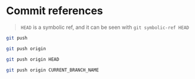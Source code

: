 # Commit references

> `HEAD` is a symbolic ref, and it can be seen with `git symbolic-ref HEAD`

```sh
git push

git push origin

git push origin HEAD

git push origin CURRENT_BRANCH_NAME
```
<!--stackedit_data:
eyJoaXN0b3J5IjpbNzUxNjExNjQ1XX0=
-->